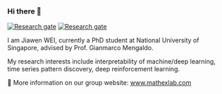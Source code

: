 ### Hi there 👋

[![Research gate](https://img.shields.io/badge/-Research%20Gate-green.svg?style=flat&logo=researchgate&logoColor=white&colorB=616161&labelColor=00BFA5)](https://www.researchgate.net/profile/Jiawen-Wei-4)
[![Research gate](https://img.shields.io/badge/-Google%20Scholar-blue.svg?style=flat&logo=googlescholar&colorB=616161)](https://scholar.google.com/citations?user=Cc-4rGwAAAAJ&hl=en)


I am Jiawen WEI, currently a PhD student at National University of Singapore, advised by Prof. Gianmarco Mengaldo. 

My research interests include interpretability of machine/deep learning, time series pattern discovery, deep reinforcement learning.

🔗 More information on our group website: www.mathexlab.com

<!--
**Gwen-JW/Gwen-JW** is a ✨ _special_ ✨ repository because its `README.md` (this file) appears on your GitHub profile.

Here are some ideas to get you started:

- 🔭 I’m currently working on ...
- 🌱 I’m currently learning ...
- 👯 I’m looking to collaborate on ...
- 🤔 I’m looking for help with ...
- 💬 Ask me about ...
- 📫 How to reach me: ...
- 😄 Pronouns: ...
- ⚡ Fun fact: ...
-->
